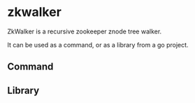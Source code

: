 # zkwalker

ZkWalker is a recursive zookeeper znode tree walker.

It can be used as a command, or as a library from a go project.

## Command

## Library
